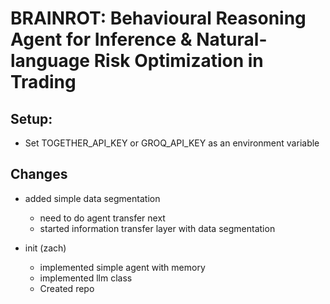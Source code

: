 # BRAINROT: Behavioural Reasoning Agent for Inference & Natural-language Risk Optimization in Trading

## Setup:
- Set TOGETHER_API_KEY or GROQ_API_KEY as an environment variable 


## Changes
- added simple data segmentation
    - need to do agent transfer next
    - started information transfer layer with data segmentation

- init (zach)
    - implemented simple agent with memory
    - implemented llm class
    - Created repo